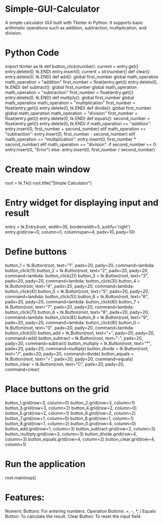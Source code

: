 # Simple-GUI-Calculator
 A simple calculator GUI built with Tkinter in Python. It supports basic arithmetic operations such as addition, subtraction, multiplication, and division.

# Python Code

import tkinter as tk
def button_click(number):
    current = entry.get()
    entry.delete(0, tk.END)
    entry.insert(0, current + str(number))
def clear():
    entry.delete(0, tk.END)
def add():
    global first_number
    global math_operation
    math_operation = "addition"
    first_number = float(entry.get())
    entry.delete(0, tk.END)
def subtract():
    global first_number
    global math_operation
    math_operation = "subtraction"
    first_number = float(entry.get())
    entry.delete(0, tk.END)
def multiply():
    global first_number
    global math_operation
    math_operation = "multiplication"
    first_number = float(entry.get())
    entry.delete(0, tk.END)
def divide():
    global first_number
    global math_operation
    math_operation = "division"
    first_number = float(entry.get())
    entry.delete(0, tk.END)
def equals():
    second_number = float(entry.get())
    entry.delete(0, tk.END)
    if math_operation == "addition":
        entry.insert(0, first_number + second_number)
    elif math_operation == "subtraction":
        entry.insert(0, first_number - second_number)
    elif math_operation == "multiplication":
        entry.insert(0, first_number * second_number)
    elif math_operation == "division":
        if second_number == 0:
            entry.insert(0, "Error")
        else:
            entry.insert(0, first_number / second_number)
# Create main window
root = tk.Tk()
root.title("Simple Calculator")
# Entry widget for displaying input and result
entry = tk.Entry(root, width=35, borderwidth=5, justify='right')
entry.grid(row=0, column=0, columnspan=4, padx=10, pady=10)
# Define buttons
button_1 = tk.Button(root, text="1", padx=20, pady=20, command=lambda: button_click(1))
button_2 = tk.Button(root, text="2", padx=20, pady=20, command=lambda: button_click(2))
button_3 = tk.Button(root, text="3", padx=20, pady=20, command=lambda: button_click(3))
button_4 = tk.Button(root, text="4", padx=20, pady=20, command=lambda: button_click(4))
button_5 = tk.Button(root, text="5", padx=20, pady=20, command=lambda: button_click(5))
button_6 = tk.Button(root, text="6", padx=20, pady=20, command=lambda: button_click(6))
button_7 = tk.Button(root, text="7", padx=20, pady=20, command=lambda: button_click(7))
button_8 = tk.Button(root, text="8", padx=20, pady=20, command=lambda: button_click(8))
button_9 = tk.Button(root, text="9", padx=20, pady=20, command=lambda: button_click(9))
button_0 = tk.Button(root, text="0", padx=20, pady=20, command=lambda: button_click(0))
button_add = tk.Button(root, text="+", padx=20, pady=20, command=add)
button_subtract = tk.Button(root, text="-", padx=20, pady=20, command=subtract)
button_multiply = tk.Button(root, text="*", padx=20, pady=20, command=multiply)
button_divide = tk.Button(root, text="/", padx=20, pady=20, command=divide)
button_equals = tk.Button(root, text="=", padx=20, pady=20, command=equals)
button_clear = tk.Button(root, text="C", padx=20, pady=20, command=clear)
# Place buttons on the grid
button_1.grid(row=3, column=0)
button_2.grid(row=3, column=1)
button_3.grid(row=3, column=2)
button_4.grid(row=2, column=0)
button_5.grid(row=2, column=1)
button_6.grid(row=2, column=2)
button_7.grid(row=1, column=0)
button_8.grid(row=1, column=1)
button_9.grid(row=1, column=2)
button_0.grid(row=4, column=0)
button_add.grid(row=1, column=3)
button_subtract.grid(row=2, column=3)
button_multiply.grid(row=3, column=3)
button_divide.grid(row=4, column=3)
button_equals.grid(row=4, column=2)
button_clear.grid(row=4, column=1)
# Run the application
root.mainloop()


# Features:
Numeric Buttons: For entering numbers.
Operation Buttons: +, -, *, /
Equals Button: To calculate the result.
Clear Button: To reset the input field.
